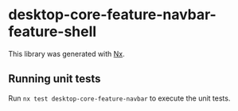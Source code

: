 # desktop-core-feature-navbar-feature-shell

This library was generated with [Nx](https://nx.dev).

## Running unit tests

Run `nx test desktop-core-feature-navbar` to execute the unit tests.
